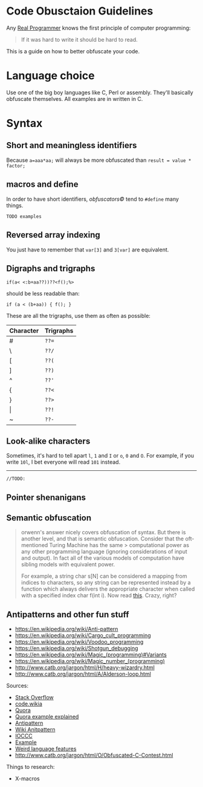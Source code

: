 # Code Obusctaion Guidelines

Any [Real Programmer](http://www.catb.org/jargon/html/R/Real-Programmer.html) knows the first principle of computer programming:

> If it was hard to write it should be hard to read.

This is a guide on how to better obfuscate your code.

# Language choice

Use one of the big boy languages like C, Perl or assembly. They'll basically obfuscate themselves. All examples are in written in C.

# Syntax

## Short and meaningless identifiers

Because `a=aaa*aa;` will always be more obfuscated than `result = value * factor;`

## macros and define

In order to have short identifiers, _obfuscators&copy;_ tend to `#define` many things.

`TODO examples`

## Reversed array indexing

You just have to remember that `var[3]` and `3[var]` are equivalent.

## Digraphs and trigraphs

`if(a< <:b+aa??))??<f();%>`

should be less readable than:

`if (a < (b+aa)) { f(); }`

These are all the trigraphs, use them as often as possible:

| Character | Trigraphs |
|---|---|
| # | `??=` |
| \ | `??/` |
| [ | `??(` |
| ] | `??)` |
| ^ | `??'` |
| { | `??<` |
| } | `??>` |
| &#124; | `??!` |
| ~ | `??-` |

## Look-alike characters

Sometimes, it's hard to tell apart `l`, `1` and `I` or `o`, `0` and `O`. For example, if you write `10l`, I bet everyone will read `101` instead.

---

`//TODO:`

## Pointer shenanigans

## Semantic obfuscation

> orwenn's answer nicely covers obfuscation of syntax. But there is another level, and that is semantic obfuscation. Consider that the oft-mentioned Turing Machine has the same > computational power as any other programming language (ignoring considerations of input and output). In fact all of the various models of computation have sibling models with equivalent power.
>
>For example, a string char s[N] can be considered a mapping from indices to characters, so any string can be represented instead by a function which always delivers the appropriate character when called with a specified index char f(int i). Now read [this](https://www.stavros.io/posts/printing-hello-world-using-curve-fitting/). Crazy, right?

## Antipatterns and other fun stuff

* https://en.wikipedia.org/wiki/Anti-pattern
* https://en.wikipedia.org/wiki/Cargo_cult_programming
* https://en.wikipedia.org/wiki/Voodoo_programming
* https://en.wikipedia.org/wiki/Shotgun_debugging
* https://en.wikipedia.org/wiki/Magic_(programming)#Variants
* https://en.wikipedia.org/wiki/Magic_number_(programming)
* http://www.catb.org/jargon/html/H/heavy-wizardry.html
* http://www.catb.org/jargon/html/A/Alderson-loop.html

Sources:

 * [Stack Overflow](https://stackoverflow.com/questions/17080750/tutorials-for-code-obfuscation-in-c)
 * [code.wikia](http://code.wikia.com/wiki/International_Obfuscated_C_Code_Contest)
 * [Quora](https://www.quora.com/Whats-the-best-way-to-obfuscate-your-C-code)
 * [Quora example explained](https://www.quora.com/How-does-this-1984-International-Obfuscated-C-Code-Contest-winning-entry-work)
 * [Antipattern](https://sourcemaking.com/antipatterns)
 * [Wiki Anitpattern](https://en.wikipedia.org/wiki/Anti-pattern)
 * [IOCCC](https://ioccc.org/)
 * [Example](https://stackoverflow.com/questions/15393441/obfuscated-c-code-contest-2006-please-explain-sykes2-c)
 * [Weird language features](https://stackoverflow.com/questions/1995113/strangest-language-feature/1995156#1995156)
 * http://www.catb.org/jargon/html/O/Obfuscated-C-Contest.html

Things to research:

* X-macros
